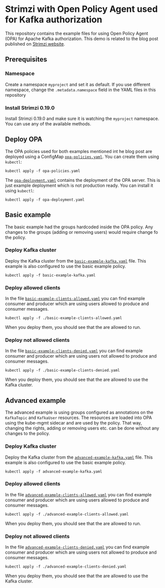 # Strimzi with Open Policy Agent used for Kafka authorization

This repository contains the example files for using Open Policy Agent (OPA) for Apache Kafka authorization.
This demo is related to the blog post published on [Strimzi website](https://strimzi.io).

## Prerequisites

### Namespace

Create a namespace `myproject` and set it as default.
If you use different namespace, change the `.metadata.namespace` field in the YAML files in this repository

### Install Strimzi 0.19.0

Install Strimzi 0.19.0 and make sure it is watching the `myproject` namespace.
You can use any of the available methods.

## Deploy OPA

The OPA policies used for both examples mentioned int he blog post are deployed using a ConfigMap [`opa-policies.yaml`](./opa-policies.yaml).
You can create them using `kubectl`:

```
kubectl apply -f opa-policies.yaml
```

The [`opa-deployment.yaml`](./opa-deployment.yaml) contains the deployment of the OPA server.
This is just example deployment which is not production ready.
You can install it using `kubectl`:

```
kubectl apply -f opa-deployment.yaml
```

## Basic example

The basic example had the groups hardcoded inside the OPA policy.
Any changes to the groups (adding or removing users) would require change fo the policy.

### Deploy Kafka cluster

Deploy the Kafka cluster from the [`basic-example-kafka.yaml`](./basic-example-kafka.yaml) file.
This example is also configured to use the basic example policy.

```
kubectl apply -f basic-example-kafka.yaml
```

### Deploy allowed clients

In the file [`basic-example-clients-allowed.yaml`](./basic-example-clients-allowed.yaml) you can find example consumer and producer which are using users allowed to produce and consumer messages.

```
kubectl apply -f ./basic-example-clients-allowed.yaml
```

When you deploy them, you should see that the are allowed to run.

### Deploy not allowed clients

In the file [`basic-example-clients-denied.yaml`](./basic-example-clients-denied.yaml) you can find example consumer and producer which are using users not allowed to produce and consumer messages.

```
kubectl apply -f ./basic-example-clients-denied.yaml
```

When you deploy them, you should see that the are allowed to use the Kafka cluster.

## Advanced example

The advanced example is using groups configured as annotations on the `KafkaTopic` and `KafkaUser` resources.
The resources are loaded into OPA using the kube-mgmt sidecar and are used by the policy.
That way, changing the rights, adding or removing users etc. can be done without any changes to the policy.

### Deploy Kafka cluster

Deploy the Kafka cluster from the [`advanced-example-kafka.yaml`](./advanced-example-kafka.yaml) file.
This example is also configured to use the basic example policy.

```
kubectl apply -f advanced-example-kafka.yaml
```

### Deploy allowed clients

In the file [`advanced-example-clients-allowed.yaml`](./advanced-example-clients-allowed.yaml) you can find example consumer and producer which are using users allowed to produce and consumer messages.

```
kubectl apply -f ./advanced-example-clients-allowed.yaml
```

When you deploy them, you should see that the are allowed to run.

### Deploy not allowed clients

In the file [`advanced-example-clients-denied.yaml`](./advanced-example-clients-denied.yaml) you can find example consumer and producer which are using users not allowed to produce and consumer messages.

```
kubectl apply -f ./advanced-example-clients-denied.yaml
```

When you deploy them, you should see that the are allowed to use the Kafka cluster.